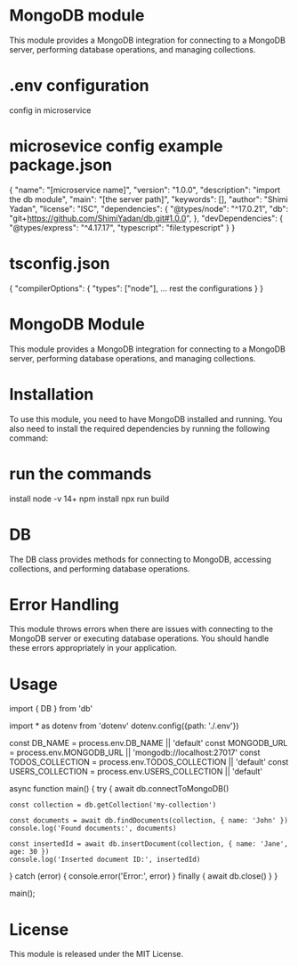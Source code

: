 # MongoDB module
This module provides a MongoDB integration for connecting to a MongoDB server, performing database operations, and managing collections.

# .env configuration
config in microservice

# microsevice config example package.json
{
  "name": "[microservice name]",
  "version": "1.0.0",
  "description": "import the db module",
  "main": "[the server path]",
  "keywords": [],
  "author": "Shimi Yadan",
  "license": "ISC",
  "dependencies": {
    "@types/node": "^17.0.21",
    "db": "git+https://github.com/ShimiYadan/db.git#1.0.0",
  },
  "devDependencies": {
    "@types/express": "^4.17.17",
    "typescript": "file:typescript"
  }
}

# tsconfig.json
{
  "compilerOptions": {
    "types": ["node"],
    ... rest the configurations
  }
}

# MongoDB Module
This module provides a MongoDB integration for connecting to a MongoDB server, performing database operations, and managing collections.

# Installation
To use this module, you need to have MongoDB installed and running. You also need to install the required dependencies by running the following command:

# run the commands
install node -v 14+
npm install
npx run build

# DB
The DB class provides methods for connecting to MongoDB, accessing collections, and performing database operations.

# Error Handling
This module throws errors when there are issues with connecting to the MongoDB server or executing database operations. You should handle these errors appropriately in your application.

# Usage
import { DB } from 'db'

import * as dotenv from 'dotenv'
dotenv.config({path: './.env'})

const DB_NAME = process.env.DB_NAME || 'default'
const MONGODB_URL = process.env.MONGODB_URL || 'mongodb://localhost:27017'
const TODOS_COLLECTION = process.env.TODOS_COLLECTION || 'default'
const USERS_COLLECTION = process.env.USERS_COLLECTION || 'default'

async function main() {
  try {
    await db.connectToMongoDB()

    const collection = db.getCollection('my-collection')

    const documents = await db.findDocuments(collection, { name: 'John' })
    console.log('Found documents:', documents)

    const insertedId = await db.insertDocument(collection, { name: 'Jane', age: 30 })
    console.log('Inserted document ID:', insertedId)

  } catch (error) {
    console.error('Error:', error)
  } finally {
    await db.close()
  }
}

main();

# License
This module is released under the MIT License.


